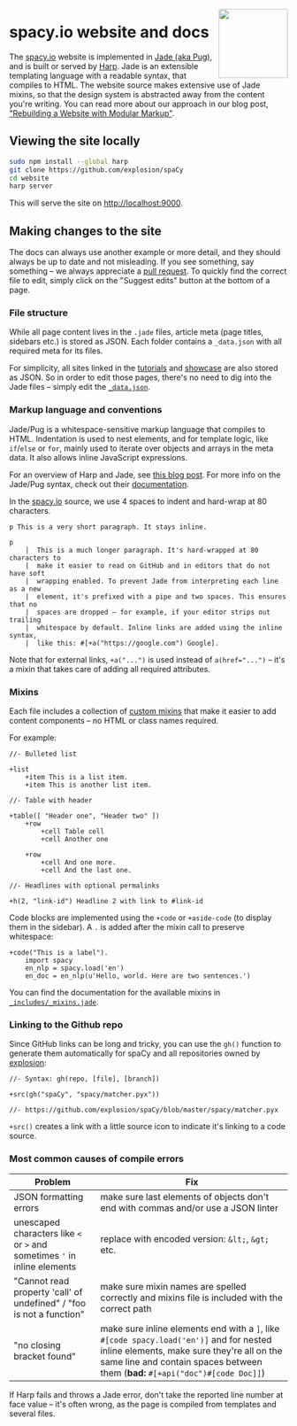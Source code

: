 <a href="https://explosion.ai"><img src="https://explosion.ai/assets/img/logo.svg" width="125" height="125" align="right" /></a>

# spacy.io website and docs

The [spacy.io](https://spacy.io) website is implemented in [Jade (aka Pug)](https://www.jade-lang.org), and is built or served by [Harp](https://harpjs.com). Jade is an extensible templating language with a readable syntax, that compiles to HTML.
The website source makes extensive use of Jade mixins, so that the design system is abstracted away from the content you're
writing. You can read more about our approach in our blog post, ["Rebuilding a Website with Modular Markup"](https://explosion.ai/blog/modular-markup).


## Viewing the site locally

```bash
sudo npm install --global harp
git clone https://github.com/explosion/spaCy
cd website
harp server
```

This will serve the site on [http://localhost:9000](http://localhost:9000).


## Making changes to the site

The docs can always use another example or more detail, and they should always be up to date and not misleading. If you see something, say something – we always appreciate a [pull request](https://github.com/explosion/spaCy/pulls). To quickly find the correct file to edit, simply click on the "Suggest edits" button at the bottom of a page.

### File structure

While all page content lives in the `.jade` files, article meta (page titles, sidebars etc.) is stored as JSON. Each folder contains a `_data.json` with all required meta for its files.

For simplicity, all sites linked in the [tutorials](https://spacy.io/docs/usage/tutorials) and [showcase](https://spacy.io/docs/usage/showcase) are also stored as JSON. So in order to edit those pages, there's no need to dig into the Jade files – simply edit the [`_data.json`](docs/usage/_data.json).

### Markup language and conventions

Jade/Pug is a whitespace-sensitive markup language that compiles to HTML. Indentation is used to nest elements, and for template logic, like `if`/`else` or `for`, mainly used to iterate over objects and arrays in the meta data. It also allows inline JavaScript expressions.

For an overview of Harp and Jade, see [this blog post](https://ines.io/blog/the-ultimate-guide-static-websites-harp-jade). For more info on the Jade/Pug syntax, check out their [documentation](https://pugjs.org).

In the [spacy.io](https://spacy.io) source, we use 4 spaces to indent and hard-wrap at 80 characters.

```pug
p This is a very short paragraph. It stays inline.

p
    |  This is a much longer paragraph. It's hard-wrapped at 80 characters to
    |  make it easier to read on GitHub and in editors that do not have soft
    |  wrapping enabled. To prevent Jade from interpreting each line as a new
    |  element, it's prefixed with a pipe and two spaces. This ensures that no
    |  spaces are dropped – for example, if your editor strips out trailing
    |  whitespace by default. Inline links are added using the inline syntax,
    |  like this: #[+a("https://google.com") Google].
```

Note that for external links, `+a("...")` is used instead of `a(href="...")` – it's a mixin that takes care of adding all required attributes.

### Mixins

Each file includes a collection of [custom mixins](_includes/_mixins.jade) that make it easier to add content components – no HTML or class names required.

For example:
```pug
//- Bulleted list

+list
    +item This is a list item.
    +item This is another list item.

//- Table with header

+table([ "Header one", "Header two" ])
    +row
        +cell Table cell
        +cell Another one

    +row
        +cell And one more.
        +cell And the last one.

//- Headlines with optional permalinks

+h(2, "link-id") Headline 2 with link to #link-id
```

Code blocks are implemented using the `+code` or `+aside-code` (to display them in the sidebar). A `.` is added after the mixin call to preserve whitespace:

```pug
+code("This is a label").
    import spacy
    en_nlp = spacy.load('en')
    en_doc = en_nlp(u'Hello, world. Here are two sentences.')
```

You can find the documentation for the available mixins in [`_includes/_mixins.jade`](_includes/_mixins.jade).

### Linking to the Github repo

Since GitHub links can be long and tricky, you can use the `gh()` function to generate them automatically for spaCy and all repositories owned by [explosion](https://github.com/explosion):

```pug
//- Syntax: gh(repo, [file], [branch])

+src(gh("spaCy", "spacy/matcher.pyx"))

//- https://github.com/explosion/spaCy/blob/master/spacy/matcher.pyx

```

`+src()` creates a link with a little source icon to indicate it's linking to a code source.

### Most common causes of compile errors

| Problem | Fix |
| --- | --- |
| JSON formatting errors | make sure last elements of objects don't end with commas and/or use a JSON linter |
| unescaped characters like `<` or `>` and sometimes `'` in inline elements | replace with encoded version: `&lt;`, `&gt;` etc. |
| "Cannot read property 'call' of undefined" / "foo is not a function" | make sure mixin names are spelled correctly and mixins file is included with the correct path |
| "no closing bracket found" | make sure inline elements end with a `]`, like `#[code spacy.load('en')]` and for nested inline elements, make sure they're all on the same line and contain spaces between them (**bad:** `#[+api("doc")#[code Doc]]`) |

If Harp fails and throws a Jade error, don't take the reported line number at face value – it's often wrong, as the page is compiled from templates and several files.
